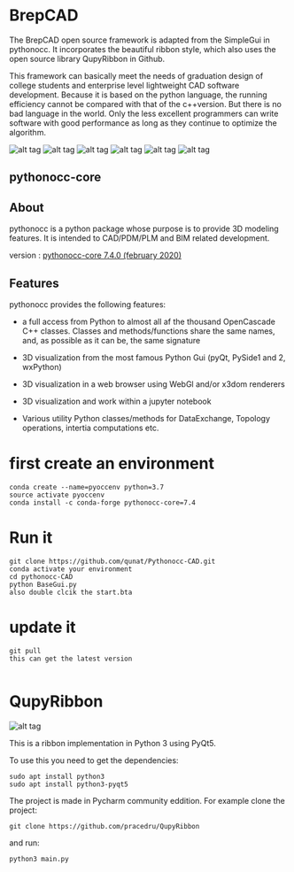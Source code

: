 # BrepCAD
The BrepCAD open source framework is adapted from the SimpleGui in pythonocc. It incorporates the beautiful ribbon style, which also uses the open source library QupyRibbon in Github.

This framework can basically meet the needs of graduation design of college students and enterprise level lightweight CAD software development. Because it is based on the python language, the running efficiency cannot be compared with that of the c++version. But there is no bad language in the world. Only the less excellent programmers can write software with good performance as long as they continue to optimize the algorithm.


![alt tag](http://cad-upyun.test.upcdn.net/pythonocc-CAD/BrepCAD-11.png)
![alt tag](http://cad-upyun.test.upcdn.net/pythonocc-CAD/BrepCAD-12.png)
![alt tag](http://cad-upyun.test.upcdn.net/pythonocc-CAD/BrepCAD-13.png)
![alt tag](http://cad-upyun.test.upcdn.net/pythonocc-CAD/BrepCAD-14.png)
![alt tag](http://cad-upyun.test.upcdn.net/pythonocc-CAD/BrepCAD-15.png)
![alt tag](http://cad-upyun.test.upcdn.net/pythonocc-CAD/BrepCAD-16.png)


pythonocc-core
--------------

About
-----

pythonocc is a python package whose purpose is to provide 3D modeling
features. It is intended to CAD/PDM/PLM and BIM related development.

version : [pythonocc-core 7.4.0 (february 2020)](https://github.com/tpaviot/pythonocc-core/releases/tag/7.4.0)

Features
--------
pythonocc provides the following features:

*   a full access from Python to almost all af the thousand OpenCascade C++ classes. Classes and methods/functions share the same names, and, as possible as it can be, the same signature

*   3D visualization from the most famous Python Gui (pyQt, PySide1 and 2, wxPython)

*   3D visualization in a web browser using WebGl and/or x3dom renderers

*   3D visualization and work within a jupyter notebook

*   Various utility Python classes/methods for DataExchange, Topology operations, intertia computations etc.



# first create an environment
```
conda create --name=pyoccenv python=3.7
source activate pyoccenv
conda install -c conda-forge pythonocc-core=7.4
```

# Run it 
```
git clone https://github.com/qunat/Pythonocc-CAD.git
conda activate your environment
cd pythonocc-CAD
python BaseGui.py
also double clcik the start.bta

```
# update it 
```
git pull
this can get the latest version
```

```

```


# QupyRibbon
![alt tag](http://i.imgur.com/ry2SudV.png)

This is a ribbon implementation in Python 3 using PyQt5.

To use this you need to get the dependencies:
```
sudo apt install python3
sudo apt install python3-pyqt5
```

The project is made in Pycharm community eddition.
For example clone the project:
```
git clone https://github.com/pracedru/QupyRibbon
```
and run:
```
python3 main.py 
```

